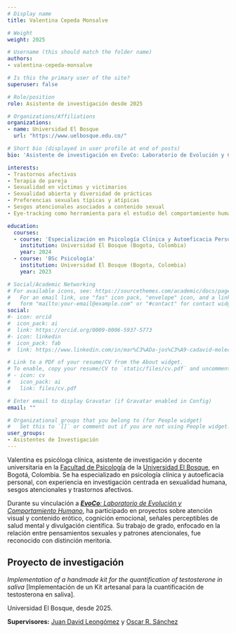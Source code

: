 ```yaml
---
# Display name
title: Valentina Cepeda Monsalve

# Weight
weight: 2025

# Username (this should match the folder name)
authors:
- valentina-cepeda-monsalve

# Is this the primary user of the site?
superuser: false

# Role/position
role: Asistente de investigación desde 2025

# Organizations/Affiliations
organizations:
- name: Universidad El Bosque
  url: "https://www.uelbosque.edu.co/"

# Short bio (displayed in user profile at end of posts)
bio: 'Asistente de investigación en EvoCo: Laboratorio de Evolución y Comportamiento Humano desde 2025.'

interests:
- Trastornos afectivos
- ⁠Terapia de pareja
- ⁠Sexualidad en víctimas y victimarios
- ⁠Sexualidad abierta y diversidad de prácticas
- ⁠Preferencias sexuales típicas y atípicas
- ⁠Sesgos atencionales asociados a contenido sexual
- ⁠Eye-tracking como herramienta para el estudio del comportamiento humano

education:
  courses:
  - course: 'Especialización en Psicología Clínica y Autoeficacia Personal'
    institution: Universidad El Bosque (Bogota, Colombia)
    year: 2024
  - course: 'BSc Psicología'
    institution: Universidad El Bosque (Bogota, Colombia)
    year: 2023

# Social/Academic Networking
# For available icons, see: https://sourcethemes.com/academic/docs/page-builder/#icons
#   For an email link, use "fas" icon pack, "envelope" icon, and a link in the
#   form "mailto:your-email@example.com" or "#contact" for contact widget.
social:
#- icon: orcid
#  icon_pack: ai
#  link: https://orcid.org/0009-0006-5937-5773
#- icon: linkedin
#  icon_pack: fab
#  link: https://www.linkedin.com/in/mar%C3%ADa-jos%C3%A9-cadavid-molecular-biology/

# Link to a PDF of your resume/CV from the About widget.
# To enable, copy your resume/CV to `static/files/cv.pdf` and uncomment the lines below.
# - icon: cv
#   icon_pack: ai
#   link: files/cv.pdf

# Enter email to display Gravatar (if Gravatar enabled in Config)
email: ""

# Organizational groups that you belong to (for People widget)
#   Set this to `[]` or comment out if you are not using People widget.
user_groups:
- Asistentes de Investigación
---
```


Valentina es psicóloga clínica, asistente de investigación y docente universitaria en la [Facultad de Psicología](https://www.unbosque.edu.co/psicologia) de la [Universidad El Bosque](https://www.unbosque.edu.co/), en Bogotá, Colombia. Se ha especializado en psicología clínica y autoeficacia personal, con experiencia en investigación centrada en sexualidad humana, sesgos atencionales y trastornos afectivos.

Durante su vinculación a [***EvoCo**: Laboratorio de Evolución y Comportamiento Humano*](/es/team/), ha participado en proyectos sobre atención visual y contenido erótico, cognición emocional, señales perceptibles de salud mental y divulgación científica. Su trabajo de grado, enfocado en la relación entre pensamientos sexuales y patrones atencionales, fue reconocido con distinción meritoria.

## **Proyecto de investigación**  

*Implementation of a handmade kit for the quantification of testosterone in saliva* [Implementación de un Kit artesanal para la cuantificación de testosterona en saliva].

Universidad El Bosque, desde 2025.

**Supervisores:** [Juan David Leongómez](/es/#about) y [Oscar R. Sánchez](/es/author/oscar-r.-sanchez/)
